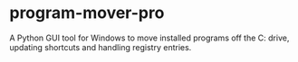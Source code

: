 # program-mover-pro
 A Python GUI tool for Windows to move installed programs off the C: drive, updating shortcuts and handling registry entries.
